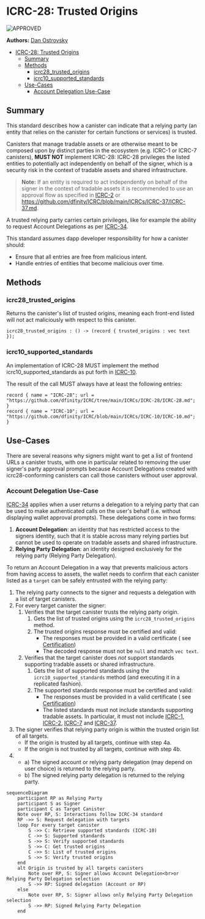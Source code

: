 # ICRC-28: Trusted Origins

![APPROVED]

**Authors:** [Dan Ostrovsky](https://github.com/dostro)

<!-- TOC -->
* [ICRC-28: Trusted Origins](#icrc-28-trusted-origins)
  * [Summary](#summary)
  * [Methods](#methods)
    * [icrc28_trusted_origins](#icrc28_trusted_origins)
    * [icrc10_supported_standards](#icrc10_supported_standards)
  * [Use-Cases](#use-cases)
    * [Account Delegation Use-Case](#account-delegation-use-case)
<!-- TOC -->

## Summary

This standard describes how a canister can indicate that a relying party (an entity that relies on the canister for certain functions or services) is trusted.

Canisters that manage tradable assets or are otherwise meant to be composed upon by distinct parties in the ecosystem (e.g. ICRC-1 or ICRC-7 canisters), 
**MUST NOT** implement ICRC-28: ICRC-28 privileges the listed entities to potentially act independently on behalf of the signer, which is a security risk in the context of tradable assets and shared infrastructure.

> **Note:** If an entity is required to act independently on behalf of the signer in the context of tradable assets it is recommended to use an approval flow as specified in [ICRC-2](https://github.com/dfinity/ICRC-1/blob/main/standards/ICRC-2/README.md) or https://github.com/dfinity/ICRC/blob/main/ICRCs/ICRC-37/ICRC-37.md.

A trusted relying party carries certain privileges, like for example the ability to request Account Delegations as per [ICRC-34](./icrc_34_delegation.md).

This standard assumes dapp developer responsibility for how a canister should:
- Ensure that all entries are free from malicious intent.
- Handle entries of entities that become malicious over time.

## Methods

### icrc28_trusted_origins

Returns the canister's list of trusted origins, meaning each front-end listed will not act maliciously with respect to this canister.

```
icrc28_trusted_origins : () -> (record { trusted_origins : vec text });
```

### icrc10_supported_standards

An implementation of ICRC-28 MUST implement the method icrc10_supported_standards as put forth in 
[ICRC-10](https://github.com/dfinity/ICRC/ICRCs/ICRC-10).

The result of the call MUST always have at least the following entries:

```
record { name = "ICRC-28"; url = "https://github.com/dfinity/ICRC/tree/main/ICRCs/ICRC-28/ICRC-28.md"; }
record { name = "ICRC-10"; url = "https://github.com/dfinity/ICRC/blob/main/ICRCs/ICRC-10/ICRC-10.md"; }
```

## Use-Cases

There are several reasons why signers might want to get a list of frontend URLs a canister trusts, with one in 
particular related to removing the user signer's party approval prompts because Account Delegations created
with icrc28-conforming canisters can call those canisters without user approval.


### Account Delegation Use-Case

[ICRC-34](./icrc_34_delegation.md) applies when a user returns a delegation to a relying party that 
can be used to make authenticated calls on the user's behalf (i.e. without displaying wallet approval prompts).
These delegations come in two forms:
1. **Account Delegation**: an identity that has restricted access to the signers identity, such that it is 
stable across many relying parties but cannot be used to operate on tradable assets and shared infrastructure.
2. **Relying Party Delegation**: an identity designed exclusively for the relying party (Relying Party Delegation).

To return an Account Delegation in a way that prevents malicious actors from having access to 
assets, the wallet needs to confirm that each canister listed as a `target` can be safely entrusted with the 
relying party:

1. The relying party connects to the signer and requests a delegation with a list of target canisters.
2. For every target canister the signer:
   1. Verifies that the target canister trusts the relying party origin.
       1. Gets the list of trusted origins using the `icrc28_trusted_origins` method.
       2. The trusted origins response must be certified and valid:
           * The responses must be provided in a valid certificate (
             see [Certification](https://internetcomputer.org/docs/current/references/ic-interface-spec#certification))
           * The decoded response must not be `null` and match `vec text`.
   2. Verifies that the target canister does _not_ support standards supporting tradable assets or shared infrastructure.
       1. Gets the list of supported standards using the `icrc10_supported_standards` method (and executing it in a replicated fashion).
       2. The supported standards response must be certified and valid:
           * The responses must be provided in a valid certificate (
             see [Certification](https://internetcomputer.org/docs/current/references/ic-interface-spec#certification))
           * The listed standards must not include standards supporting tradable assets. In particular, it must not include [ICRC-1](https://github.com/dfinity/ICRC-1/blob/main/standards/ICRC-1/README.md), [ICRC-2](https://github.com/dfinity/ICRC-1/blob/main/standards/ICRC-2/README.md), [ICRC-7](https://github.com/dfinity/ICRC/blob/main/ICRCs/ICRC-7/ICRC-7.md) and [ICRC-37](https://github.com/dfinity/ICRC/blob/main/ICRCs/ICRC-37/ICRC-37.md).
3. The signer verifies that relying party origin is within the trusted origin list of all targets.
    * If the origin is trusted by all targets, continue with step 4a.
    * If the origin is not trusted by all targets, continue with step 4b.
4.  * a) The signed account or relying party delegation (may depend on user choice) is returned to the relying party. 
    * b) The signed relying party delegation is returned to the relying party.

```mermaid
sequenceDiagram
    participant RP as Relying Party
    participant S as Signer
    participant C as Target Canister
    Note over RP, S: Interactions follow ICRC-34 standard
    RP ->> S: Request delegation with targets
    loop For every target canister
        S ->> C: Retrieve supported standards (ICRC-10)
        C ->> S: Supported standards
        S ->> S: Verify supported standards
        S ->> C: Get trusted origins
        C ->> S: List of trusted origins
        S ->> S: Verify trusted origins
    end
    alt Origin is trusted by all targets canisters
        Note over RP, S: Signer allows Account Delegation<br>or Relying Party Delegation selection
        S ->> RP: Signed delegation (Account or RP)
    else
        Note over RP, S: Signer allows only Relying Party Delegation selection
        S ->> RP: Signed Relying Party Delegation
    end
```

[APPROVED]: https://img.shields.io/badge/STATUS-APPROVED-ed1e7a.svg